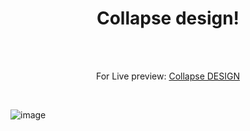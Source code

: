 <h1 align="center">Collapse design!</h1><br>
<br>
<p align="center">
For Live preview: <a href="https://ash-win-n.github.io/faq-collapse-design/">Collapse DESIGN</a></p><br>

<p align="center">

![image](https://user-images.githubusercontent.com/70138036/186721593-a7d1ab0e-bdd8-4f58-98e3-cfe17231a1de.png)


</p>
